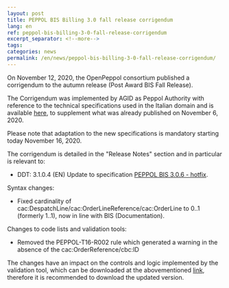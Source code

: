 ```yaml
---
layout: post
title: PEPPOL BIS Billing 3.0 fall release corrigendum
lang: en
ref: peppol-bis-billing-3-0-fall-release-corrigendum
excerpt_separator: <!--more-->
tags:
categories: news
permalink: /en/news/peppol-bis-billing-3-0-fall-release-corrigendum/
---
```


On November 12, 2020, the OpenPeppol consortium published a corrigendum to the autumn release (Post Award BIS Fall Release).

The Corrigendum was implemented by AGID as Peppol Authority with reference to the technical specifications used in the Italian domain and is available [here](https://peppol-docs.agid.gov.it/), to supplement what was already published on November 6, 2020.<!--more-->

Please note that adaptation to the new specifications is mandatory starting today November 16, 2020.

The corrigendum is detailed in the "Release Notes" section and in particular is relevant to:

* DDT: 3.1.0.4 (EN) Update to specification [PEPPOL BIS 3.0.6 - hotfix](https://docs.peppol.eu/poacc/upgrade-3/release-notes/).

Syntax changes:

* Fixed cardinality of cac:DespatchLine/cac:OrderLineReference/cac:OrderLine to 0..1 (formerly 1..1), now in line with BIS (Documentation).

Changes to code lists and validation tools:

* Removed the PEPPOL-T16-R002 rule which generated a warning in the absence of the cac:OrderReference/cbc:ID

The changes have an impact on the controls and logic implemented by the validation tool, which can be downloaded at the abovementioned [link](https://peppol-docs.agid.gov.it/), therefore it is recommended to download the updated version.
